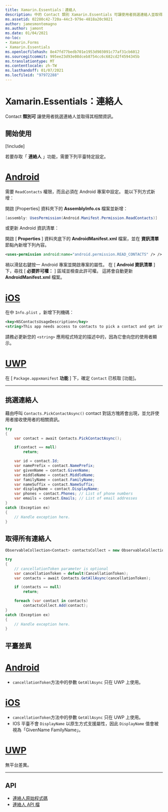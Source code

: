 ```yaml
---
title: Xamarin.Essentials：連絡人
description: 中的 Contact 類別 Xamarin.Essentials 可讓使用者挑選連絡人並取得其相關資訊。
ms.assetid: 02280c42-720a-44c3-979e-4818a20c9821
author: jamesmontemagno
ms.author: jamont
ms.date: 01/04/2021
no-loc:
- Xamarin.Forms
- Xamarin.Essentials
ms.openlocfilehash: 8e47fd77bedb701e1953d903091c77af31cb6012
ms.sourcegitcommit: 995ee23d93e08dceb8754cc6c682cd2f4594345b
ms.translationtype: MT
ms.contentlocale: zh-TW
ms.lasthandoff: 01/07/2021
ms.locfileid: "97972288"
---
```

# <a name="no-locxamarinessentials-contacts"></a>Xamarin.Essentials：連絡人

Contact **類別可** 讓使用者挑選連絡人並取得其相關資訊。

## <a name="get-started"></a>開始使用

[!include[](~/essentials/includes/get-started.md)]

若要存取「 **連絡人** 」功能，需要下列平臺特定設定。

# <a name="android"></a>[Android](#tab/android)

需要 `ReadContacts` 權限，而且必須在 Android 專案中設定。 能以下列方式新增：

開啟 [Properties] 資料夾下的 **AssemblyInfo.cs** 檔案並新增：

```csharp
[assembly: UsesPermission(Android.Manifest.Permission.ReadContacts)]
```

或更新 Android 資訊清單：

開啟 [ **Properties** ] 資料夾底下的 **AndroidManifest.xml** 檔案，並在 **資訊清單** 節點內新增下列內容。

```xml
<uses-permission android:name="android.permission.READ_CONTACTS" /> />
```

禍以滑鼠右鍵按一 Android 專案並開啟專案的屬性。 在 [ **Android 資訊清單** ] 下，尋找 [ **必要許可權：** ] 區域並檢查此許可權。 這將會自動更新 **AndroidManifest.xml** 檔案。

# <a name="ios"></a>[iOS](#tab/ios)

在中 `Info.plist` ，新增下列機碼：

```xml
<key>NSContactsUsageDescription</key>
<string>This app needs access to contacts to pick a contact and get info.</string>
```

請務必更新您的 `<string>` 應用程式特定的描述中的，因為它會向您的使用者顯示。

# <a name="uwp"></a>[UWP](#tab/uwp)

在 [ `Package.appxmanifest` **功能** ] 下，確定 `Contact` 已核取 [功能]。

-----

## <a name="pick-a-contact"></a>挑選連絡人

藉由呼叫 `Contacts.PickContactAsync()` contact 對話方塊將會出現，並允許使用者接收使用者的相關資訊。


```csharp
try
{
    var contact = await Contacts.PickContactAsync();

    if(contact == null)
        return;

    var id = contact.Id;
    var namePrefix = contact.NamePrefix;
    var givenName = contact.GivenName;
    var middleName = contact.MiddleName;
    var familyName = contact.FamilyName;
    var nameSuffix = contact.NameSuffix;
    var displayName = contact.DisplayName;
    var phones = contact.Phones; // List of phone numbers
    var emails = contact.Emails; // List of email addresses
}
catch (Exception ex)
{
    // Handle exception here.
}
```

## <a name="get-all-contacts"></a>取得所有連絡人

```csharp
ObservableCollection<Contact> contactsCollect = new ObservableCollection<Contact>();

try
{
    // cancellationToken parameter is optional
    var cancellationToken = default(CancellationToken);
    var contacts = await Contacts.GetAllAsync(cancellationToken);

    if (contacts == null)
        return;

    foreach (var contact in contacts)
        contactsCollect.Add(contact);
}
catch (Exception ex)
{
    // Handle exception here.
}
```

## <a name="platform-differences"></a>平臺差異

# <a name="android"></a>[Android](#tab/android)

- `cancellationToken`方法中的參數 `GetAllAsync` 只在 UWP 上使用。

# <a name="ios"></a>[iOS](#tab/ios)

- `cancellationToken`方法中的參數 `GetAllAsync` 只在 UWP 上使用。
- IOS 平臺不會 `DisplayName` 以原生方式支援屬性，因此 `DisplayName` 值會被視為「GivenName FamilyName」。

# <a name="uwp"></a>[UWP](#tab/uwp)

無平台差異。

-----


## <a name="api"></a>API

- [連絡人原始程式碼](https://github.com/xamarin/Essentials/tree/main/Xamarin.Essentials/Contacts)
- [連絡人 API 檔](xref:Xamarin.Essentials.Contacts)
